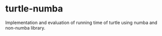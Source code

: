 # turtle-numba
Implementation and evaluation of running time of turtle using numba and non-numba library.
